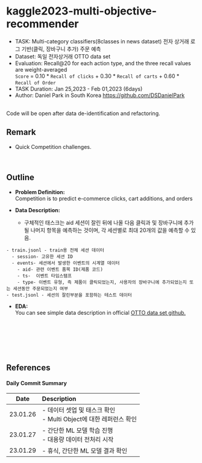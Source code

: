 # kaggle2023-multi-objective-recommender
- TASK: Multi-category classifiers(8classes in news dataset) 전자 상거래 로그 기반(클릭, 장바구니 추가) 주문 예측
- Dataset: 독일 전자상거래 OTTO data set <br>
- Evaluation:  Recall@20 for each action type, and the three recall values are weight-averaged <br>
`Score` = 0.10 * `Recall of clicks` + 0.30 * `Recall of carts` + 0.60 * `Recall of Order`
- TASK Duration: Jan 25,2023 - Feb 01,2023 (6days) <br>
- Author: Daniel Park in South Korea https://github.com/DSDanielPark <br>
<br>
Code will be open after data de-identification and refactoring.
<br>



## Remark
- Quick Competition challenges.
<br>

## Outline
- **Problem Definition:** 
<br> Competition is to predict e-commerce clicks, cart additions, and orders

- **Data Description:** <br>
  - 구체적인 태스크는 aid 세션이 잘린 뒤에 나올 다음 클릭과 및 장바구니에 추가될 나머지 항목을 예측하는 것이며, 각 세션별로 최대 20개의 값을 예측할 수 있음.

```
- train.jsonl - train용 전체 세션 데이터
  - session- 고유한 세션 ID
  - events- 세션에서 발생한 이벤트의 시계열 데이터
    - aid- 관련 이벤트 품목 ID(제품 코드)
    - ts-  이벤트 타임스탬프
    - type- 이벤트 유형, 즉 제품이 클릭되었는지, 사용자의 장바구니에 추가되었는지 또는 세션동안 주문되었는지 여부
- test.jsonl - 세션의 잘린부분을 포함하는 테스트 데이터
```

- **EDA:**
<br> You can see simple data description in official [OTTO data set github.](https://github.com/otto-de/recsys-dataset)
<br>

<br>


<br><br>

## References <Br>

#### Daily Commit Summary <br>
|Date|Description|
|:---:|:---|
|23.01.26|- 데이터 셋업 및 태스크 확인 <br> - Multi Object에 대한 레퍼런스 확인|
|23.01.27|- 간단한 ML 모델 학습 진행 <br> - 대용량 데이터 전처리 시작|
|23.01.29|- 휴식, 간단한 ML 모델 결과 확인|

<br><br>
